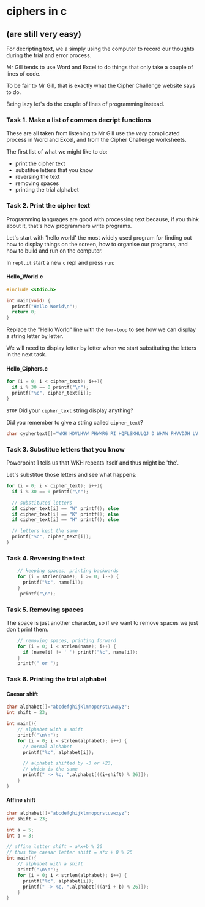 # ciphers in c
## (are still very easy)

For decripting text, we a simply using the computer to record 
our thoughts during the trial and error process.

Mr Gill tends to use Word and Excel to do things that only
take a couple of lines of code.

To be fair to Mr Gill, that is exactly what the Cipher Challenge
website says to do.

Being lazy let's do the couple of lines of programming instead.

### Task 1. Make a list of common decript functions  

These are all taken from listening to Mr Gill use the *very*
 complicated process in Word and Excel, and from the Cipher 
 Challenge worksheets.

The first list of what we might like to do:   
* print the cipher text   
* substitue letters that you know   
* reversing the text   
* removing spaces   
* printing the trial alphabet    

### Task 2. Print the cipher text

Programming languages are good with processing text because, 
if you think about it, that's how programmers write programs.

Let's start with 'hello world' the most widely used program
for finding out how to display things on the screen, how to 
organise our programs, and how to build and run on the computer.

In `repl.it` start a new `c` repl and press `run`:

#### Hello_World.c 
```c
#include <stdio.h>

int main(void) {
  printf("Hello World\n");
  return 0;
}
```

Replace the "Hello World" line with the `for-loop` to see 
how we can display a string letter by letter.

We will need to display letter by letter when we start 
substituting the letters in the next task.

#### Hello_Ciphers.c 
```c
for (i = 0; i < cipher_text); i++){
  if i % 30 == 0 printf("\n");
  printf("%c", cipher_text[i]);
}
```

`STOP` Did your `cipher_text` string display anything?

Did you remember to give a string called `cipher_text`?

```c
char cyphertext[]="WKH HDVLHVW PHWKRG RI HQFLSKHULQJ D WHAW PHVVDJH LV WR UHSODFH HDFK FKDUDFWHU EB DQRWKHU XVLQJ D ILAHG UXOH, VR IRU HADPSOH HYHUB OHWWHU D PDB EH UHSODFHG EB G, DQG HYHUB OHWWHU E EB WKH OHWWHU H DQG VR RQ.";
```
### Task 3. Substitue letters that you know   

Powerpoint 1 tells us that WKH repeats itself and 
thus might be 'the'.

Let's substitue those letters and see what happens:


```c
for (i = 0; i < cipher_text); i++){
  if i % 30 == 0 printf("\n");

  // substituted letters
  if cipher_text[i] == "W" printf(); else
  if cipher_text[i] == "K" printf(); else
  if cipher_text[i] == "H" printf(); else

  // letters kept the same
  printf("%c", cipher_text[i]);
}
```

### Task 4. Reversing the text   

```c
    // keeping spaces, printing backwards
    for (i = strlen(name); i >= 0; i--) {
      printf("%c", name[i]);
    }
     printf("\n");
```

### Task 5. Removing spaces   

The space is just another character, so if we want to remove 
spaces we just don't print them.

```c
    // removing spaces, printing forward
    for (i = 0; i < strlen(name); i++) {
      if (name[i] != ' ') printf("%c", name[i]);
    }
    printf(" or ");
```

### Task 6. Printing the trial alphabet    

#### Caesar shift

```c
char alphabet[]="abcdefghijklmnopqrstuvwxyz";
int shift = 23; 

int main(){
    // alphabet with a shift
    printf("\n\n");
    for (i = 0; i < strlen(alphabet); i++) {
      // normal alphabet
      printf("%c", alphabet[i]);

      // alphabet shifted by -3 or +23, 
      // which is the same
      printf(" -> %c, ",alphabet[((i+shift) % 26)]);
    }
}
```

#### Affine shift

```c
char alphabet[]="abcdefghijklmnopqrstuvwxyz";
int shift = 23; 

int a = 5;
int b = 3;

// affine letter shift = a*x+b % 26
// thus the caesar letter shift = a*x + 0 % 26
int main(){
    // alphabet with a shift
    printf("\n\n");
    for (i = 0; i < strlen(alphabet); i++) {
      printf("%c", alphabet[i]);
      printf(" -> %c, ",alphabet[((a*i + b) % 26)]);
    }
}
```


